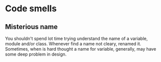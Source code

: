 # Code smells

## Misterious name
You shouldn't spend lot time trying understand the name of a variable, module and/or class. Whenever find a name not cleary, renamed it. Sometimes, when is hard thought a name for variable, generally, may have some deep problem in design.
